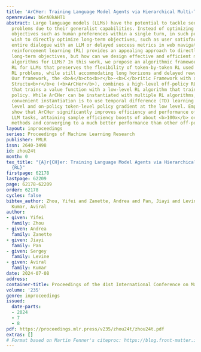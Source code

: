```yaml
---
title: 'ArCHer: Training Language Model Agents via Hierarchical Multi-Turn RL'
openreview: b6rA0kAHT1
abstract: Large language models (LLMs) have the potential to tackle sequential decision-making
  problems due to their generalist capabilities. Instead of optimizing “myopic” surrogate
  objectives such as human preferences within a single turn, in such problems, we
  wish to directly optimize long-term objectives, such as user satisfaction over an
  entire dialogue with an LLM or delayed success metrics in web navigation. Multi-turn
  reinforcement learning (RL) provides an appealing approach to directly optimize
  long-term objectives, but how can we design effective and efficient multi-turn RL
  algorithms for LLMs? In this work, we propose an algorithmic framework to multi-turn
  RL for LLMs that preserves the flexibility of token-by-token RL used in single-turn
  RL problems, while still accommodating long horizons and delayed rewards more effectively.
  Our framework, the <b>A</b>cto<b>r</b>-<b>C</b>ritic Framework with a <b>H</b>i<b>e</b>rarchical
  Structu<b>r</b>e (<b>ArCHer</b>), combines a high-level off-policy RL algorithm
  that trains a value function with a low-level RL algorithm that trains a token-by-token
  policy. While ArCHer can be instantiated with multiple RL algorithms, a particularly
  convenient instantiation is to use temporal difference (TD) learning at the high
  level and on-policy token-level policy gradient at the low level. Empirically, we
  show that ArCHer significantly improves efficiency and performance of multi-turn
  LLM tasks, attaining sample efficiency boosts of about <b>100x</b> over prior on-policy
  methods and converging to a much better performance than other off-policy methods.
layout: inproceedings
series: Proceedings of Machine Learning Research
publisher: PMLR
issn: 2640-3498
id: zhou24t
month: 0
tex_title: "{A}r{CH}er: Training Language Model Agents via Hierarchical Multi-Turn
  {RL}"
firstpage: 62178
lastpage: 62209
page: 62178-62209
order: 62178
cycles: false
bibtex_author: Zhou, Yifei and Zanette, Andrea and Pan, Jiayi and Levine, Sergey and
  Kumar, Aviral
author:
- given: Yifei
  family: Zhou
- given: Andrea
  family: Zanette
- given: Jiayi
  family: Pan
- given: Sergey
  family: Levine
- given: Aviral
  family: Kumar
date: 2024-07-08
address:
container-title: Proceedings of the 41st International Conference on Machine Learning
volume: '235'
genre: inproceedings
issued:
  date-parts:
  - 2024
  - 7
  - 8
pdf: https://proceedings.mlr.press/v235/zhou24t/zhou24t.pdf
extras: []
# Format based on Martin Fenner's citeproc: https://blog.front-matter.io/posts/citeproc-yaml-for-bibliographies/
---
```

